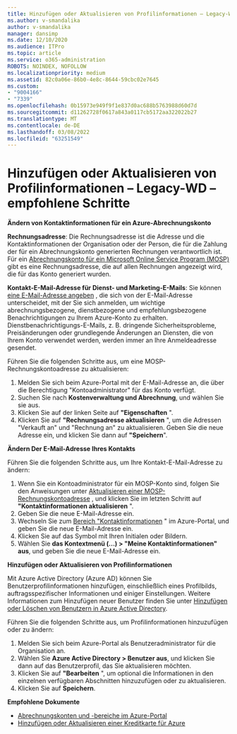 ```yaml
---
title: Hinzufügen oder Aktualisieren von Profilinformationen – Legacy-WD – empfohlene Schritte
ms.author: v-smandalika
author: v-smandalika
manager: dansimp
ms.date: 12/10/2020
ms.audience: ITPro
ms.topic: article
ms.service: o365-administration
ROBOTS: NOINDEX, NOFOLLOW
ms.localizationpriority: medium
ms.assetid: 82c0a06e-86b0-4e8c-8644-59cbc02e7645
ms.custom:
- "9004166"
- "7339"
ms.openlocfilehash: 0b15973e949f9f1e837d0ac688b5763988d60d7d
ms.sourcegitcommit: d11262728f0617a843a0117cb5172aa322022b27
ms.translationtype: MT
ms.contentlocale: de-DE
ms.lasthandoff: 03/08/2022
ms.locfileid: "63251549"
---
```

# <a name="add-or-update-profile-information---legacy-wd---recommended-steps"></a>Hinzufügen oder Aktualisieren von Profilinformationen – Legacy-WD – empfohlene Schritte

**Ändern von Kontaktinformationen für ein Azure-Abrechnungskonto**

**Rechnungsadresse**: Die Rechnungsadresse ist die Adresse und die Kontaktinformationen der Organisation oder der Person, die für die Zahlung der für ein Abrechnungskonto generierten Rechnungen verantwortlich ist. Für ein [Abrechnungskonto für ein Microsoft Online Service Program (MOSP)](https://docs.microsoft.com/azure/cost-management-billing/manage/change-azure-account-profile#update-an-mosp-billing-account-address) gibt es eine Rechnungsadresse, die auf allen Rechnungen angezeigt wird, die für das Konto generiert wurden.

**Kontakt-E-Mail-Adresse für Dienst- und Marketing-E-Mails**: Sie können [eine E-Mail-Adresse angeben](https://docs.microsoft.com/azure/cost-management-billing/manage/change-azure-account-profile#change-your-contact-email-address) , die sich von der E-Mail-Adresse unterscheidet, mit der Sie sich anmelden, um wichtige abrechnungsbezogene, dienstbezogene und empfehlungsbezogene Benachrichtigungen zu Ihrem Azure-Konto zu erhalten. Dienstbenachrichtigungs-E-Mails, z. B. dringende Sicherheitsprobleme, Preisänderungen oder grundlegende Änderungen an Diensten, die von Ihrem Konto verwendet werden, werden immer an Ihre Anmeldeadresse gesendet.

Führen Sie die folgenden Schritte aus, um eine MOSP-Rechnungskontoadresse zu aktualisieren:
1. Melden Sie sich beim Azure-Portal mit der E-Mail-Adresse an, die über die Berechtigung "Kontoadministrator" für das Konto verfügt.
2. Suchen Sie nach **Kostenverwaltung und Abrechnung**, und wählen Sie sie aus. 
3. Klicken Sie auf der linken Seite auf **"Eigenschaften** ". 
4. Klicken Sie auf **"Rechnungsadresse aktualisieren** ", um die Adressen "Verkauft an" und "Rechnung an" zu aktualisieren. Geben Sie die neue Adresse ein, und klicken Sie dann auf **"Speichern**".

**Ändern Der E-Mail-Adresse Ihres Kontakts** 

Führen Sie die folgenden Schritte aus, um Ihre Kontakt-E-Mail-Adresse zu ändern:
1. Wenn Sie ein Kontoadministrator für ein MOSP-Konto sind, folgen Sie den Anweisungen unter [Aktualisieren einer MOSP-Rechnungskontoadresse](https://docs.microsoft.com/azure/cost-management-billing/manage/change-azure-account-profile#update-an-mosp-billing-account-address) , und klicken Sie im letzten Schritt auf **"Kontaktinformationen aktualisieren** ". 
2. Geben Sie die neue E-Mail-Adresse ein. 
3. Wechseln Sie zum [Bereich "Kontaktinformationen](https://ms.portal.azure.com/) " im Azure-Portal, und geben Sie die neue E-Mail-Adresse ein. 
4. Klicken Sie auf das Symbol mit Ihren Initialen oder Bildern. 
5. Wählen Sie **das Kontextmenü (...) > "Meine Kontaktinformationen" aus**, und geben Sie die neue E-Mail-Adresse ein.

**Hinzufügen oder Aktualisieren von Profilinformationen**

Mit Azure Active Directory (Azure AD) können Sie Benutzerprofilinformationen hinzufügen, einschließlich eines Profilbilds, auftragsspezifischer Informationen und einiger Einstellungen. Weitere Informationen zum Hinzufügen neuer Benutzer finden Sie unter [Hinzufügen oder Löschen von Benutzern in Azure Active Directory](https://docs.microsoft.com/azure/active-directory/fundamentals/add-users-azure-active-directory).

Führen Sie die folgenden Schritte aus, um Profilinformationen hinzuzufügen oder zu ändern:

1. Melden Sie sich beim Azure-Portal als Benutzeradministrator für die Organisation an.
2. Wählen Sie **Azure Active Directory > Benutzer aus**, und klicken Sie dann auf das Benutzerprofil, das Sie aktualisieren möchten. 
3. Klicken Sie auf **"Bearbeiten** ", um optional die Informationen in den einzelnen verfügbaren Abschnitten hinzuzufügen oder zu aktualisieren. 
4. Klicken Sie auf **Speichern**.

**Empfohlene Dokumente**

- [Abrechnungskonten und -bereiche im Azure-Portal](https://docs.microsoft.com/azure/cost-management-billing/manage/view-all-accounts) 
- [Hinzufügen oder Aktualisieren einer Kreditkarte für Azure](https://docs.microsoft.com/azure/cost-management-billing/manage/change-credit-card)


